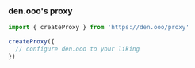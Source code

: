 ### den.ooo's proxy

```ts
import { createProxy } from 'https://den.ooo/proxy'

createProxy({
  // configure den.ooo to your liking
})
```
